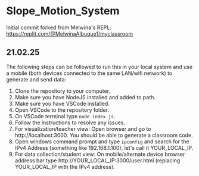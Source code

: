# Slope_Motion_System

Initial commit forked from Melwina's REPL: https://replit.com/@MelwinaAlbuque1/myclassroom

## 21.02.25 
The following steps can be followed to run this in your local system and use a mobile (both devices connected to the same LAN/wifi network) to generate and send data:
1. Clone the repository to your computer.
2. Make sure you have NodeJS installed and added to path.
3. Make sure you have VSCode installed.
4. Open VSCode to the repository folder.
6. On VSCode terminal type `node index.js`.
7. Follow the instructions to resolve any issues.
8. For visualization/teacher view: Open browser and go to http://localhost:3000. You should be able to generate a classroom code.
9. Open windows command prompt and type `ipconfig` and search for the IPv4 Address (something like 192.168.1.100), let's call it YOUR_LOCAL_IP.
10. For data collection/student view: On mobile/alternate device browser address bar type http://YOUR_LOCAL_IP:3000/user.html (replacing YOUR_LOCAL_IP with the IPv4 address).






